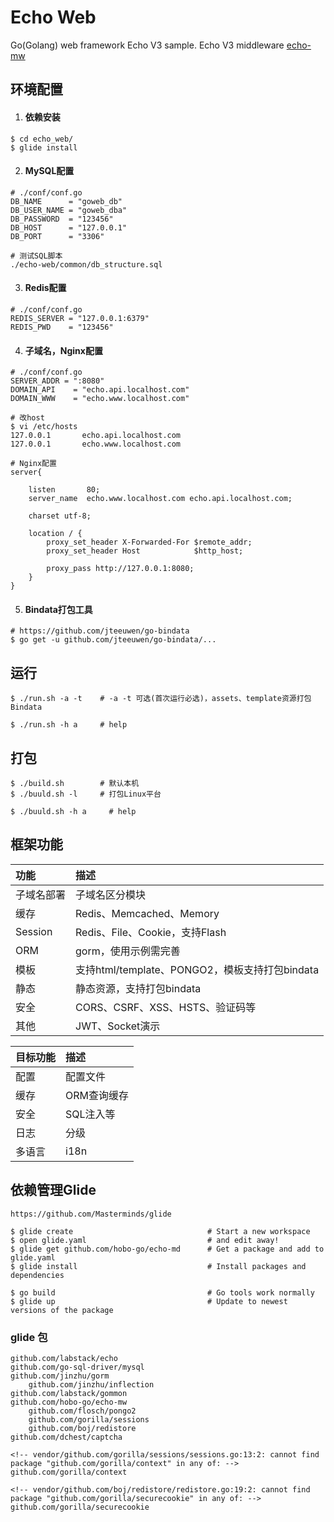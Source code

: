 # Echo Web
Go(Golang) web framework Echo V3 sample. Echo V3 middleware [echo-mw](https://github.com/hobo-go/echo-mw)

## 环境配置

1. #### 依赖安装
```
$ cd echo_web/
$ glide install
```

2. #### MySQL配置
```
# ./conf/conf.go
DB_NAME      = "goweb_db"
DB_USER_NAME = "goweb_dba"
DB_PASSWORD  = "123456"
DB_HOST      = "127.0.0.1"
DB_PORT      = "3306"

# 测试SQL脚本
./echo-web/common/db_structure.sql
```

3. #### Redis配置
```
# ./conf/conf.go
REDIS_SERVER = "127.0.0.1:6379"
REDIS_PWD    = "123456"
```

4. #### 子域名，Nginx配置
```
# ./conf/conf.go
SERVER_ADDR = ":8080"
DOMAIN_API    = "echo.api.localhost.com"
DOMAIN_WWW    = "echo.www.localhost.com"

# 改host
$ vi /etc/hosts
127.0.0.1       echo.api.localhost.com
127.0.0.1       echo.www.localhost.com

# Nginx配置
server{

    listen       80;
    server_name  echo.www.localhost.com echo.api.localhost.com;

    charset utf-8;

    location / {
        proxy_set_header X-Forwarded-For $remote_addr;
        proxy_set_header Host            $http_host;

        proxy_pass http://127.0.0.1:8080;
    }
}
```

5. #### Bindata打包工具
```
# https://github.com/jteeuwen/go-bindata
$ go get -u github.com/jteeuwen/go-bindata/...
```

## 运行
```
$ ./run.sh -a -t    # -a -t 可选(首次运行必选)，assets、template资源打包 Bindata

$ ./run.sh -h a     # help
```

## 打包
```
$ ./build.sh 		# 默认本机
$ ./buuld.sh -l     # 打包Linux平台

$ ./buuld.sh -h a     # help
```

## 框架功能

功能 | 描述
:--- | :---
子域名部署 | 子域名区分模块
缓存 | Redis、Memcached、Memory
Session | Redis、File、Cookie，支持Flash
ORM | gorm，使用示例需完善
模板 | 支持html/template、PONGO2，模板支持打包bindata
静态 | 静态资源，支持打包bindata
安全 | CORS、CSRF、XSS、HSTS、验证码等
其他 | JWT、Socket演示

目标功能 | 描述
:--- | :---
配置 | 配置文件
缓存 | ORM查询缓存
安全 | SQL注入等
日志 | 分级
多语言 | i18n

## 依赖管理Glide

```
https://github.com/Masterminds/glide

$ glide create                            	# Start a new workspace
$ open glide.yaml                         	# and edit away!
$ glide get github.com/hobo-go/echo-md 		# Get a package and add to glide.yaml
$ glide install                           	# Install packages and dependencies

$ go build                                	# Go tools work normally
$ glide up                                	# Update to newest versions of the package
```
### glide 包
```
github.com/labstack/echo
github.com/go-sql-driver/mysql
github.com/jinzhu/gorm
	github.com/jinzhu/inflection
github.com/labstack/gommon
github.com/hobo-go/echo-mw
	github.com/flosch/pongo2
	github.com/gorilla/sessions
	github.com/boj/redistore
github.com/dchest/captcha

<!-- vendor/github.com/gorilla/sessions/sessions.go:13:2: cannot find package "github.com/gorilla/context" in any of: -->
github.com/gorilla/context

<!-- vendor/github.com/boj/redistore/redistore.go:19:2: cannot find package "github.com/gorilla/securecookie" in any of: -->
github.com/gorilla/securecookie
```